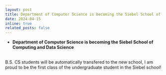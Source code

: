 ```yaml
---
layout: post
title: Department of Computer Science is becoming the Siebel School of Computing and Data Science
date: 2024-04-15
inline: true
related_posts: false
---
```


- **Department of Computer Science is becoming the Siebel School of Computing and Data Science** 
<br/>
B.S. CS students will be automatically transfered to the new school, I am proud to be the first class of the undergraduate student in the Siebel school!

